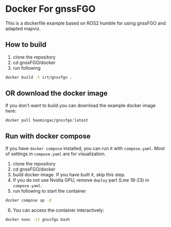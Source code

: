 # Docker For gnssFGO

This is a dockerfile example based on ROS2 humble for using gnssFGO and adapted mapviz.

## How to build

1. clone the repository
2. cd gnssFGO/docker
3. run following
```bash
docker build -t irt/gnssfgo .
```

## OR download the docker image
If you don't want to build you can download the example docker image here:
```
docker pull haomingac/gnssfgo:latest
```

## Run with docker compose

If you have `docker compose` installed, you can run it with `compose.yaml`. Most of settings in `compose.yaml` are for visualization.

1. clone the repository
2. cd gnssFGO/docker
3. build docker image. If you have built it, skip this step.
4. If you do not use Nvidia GPU, remove `deploy` part (Line 18-23) in `compose.yaml`.
5. run following to start the container
```bash
docker compose up -d
```
6. You can access the container interactively:
```bash
docker exec -it gnssfgo bash
```